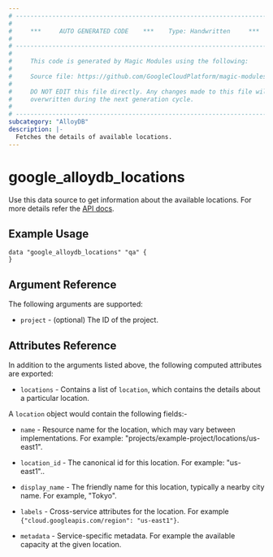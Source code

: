 ```yaml
---
# ----------------------------------------------------------------------------
#
#     ***     AUTO GENERATED CODE    ***    Type: Handwritten     ***
#
# ----------------------------------------------------------------------------
#
#     This code is generated by Magic Modules using the following:
#
#     Source file: https://github.com/GoogleCloudPlatform/magic-modules/tree/main/mmv1/third_party/terraform/website/docs/d/alloydb_locations.html.markdown
#
#     DO NOT EDIT this file directly. Any changes made to this file will be
#     overwritten during the next generation cycle.
#
# ----------------------------------------------------------------------------
subcategory: "AlloyDB"
description: |-
  Fetches the details of available locations.
---
```


# google_alloydb_locations

Use this data source to get information about the available locations. For more details refer the [API docs](https://cloud.google.com/alloydb/docs/reference/rest/v1/projects.locations).

## Example Usage


```hcl
data "google_alloydb_locations" "qa" {
}
```

## Argument Reference

The following arguments are supported:

* `project` - (optional) The ID of the project.

## Attributes Reference

In addition to the arguments listed above, the following computed attributes are exported:

* `locations` - Contains a list of `location`, which contains the details about a particular location.

A `location` object would contain the following fields:-

* `name` - Resource name for the location, which may vary between implementations. For example: "projects/example-project/locations/us-east1".

* `location_id` - The canonical id for this location. For example: "us-east1"..

* `display_name` - The friendly name for this location, typically a nearby city name. For example, "Tokyo".

* `labels` - Cross-service attributes for the location. For example `{"cloud.googleapis.com/region": "us-east1"}`.

* `metadata` - Service-specific metadata. For example the available capacity at the given location.
